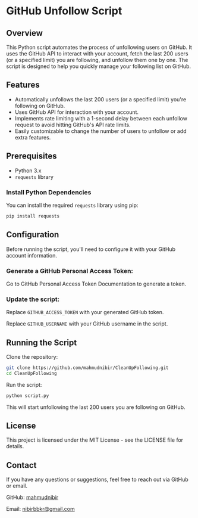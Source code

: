 # GitHub Unfollow Script

## Overview
This Python script automates the process of unfollowing users on GitHub. It uses the GitHub API to interact with your account, fetch the last 200 users (or a specified limit)  you are following, and unfollow them one by one. The script is designed to help you quickly manage your following list on GitHub.

## Features
- Automatically unfollows the last 200 users (or a specified limit) you're following on GitHub.
- Uses GitHub API for interaction with your account.
- Implements rate limiting with a 1-second delay between each unfollow request to avoid hitting GitHub's API rate limits.
- Easily customizable to change the number of users to unfollow or add extra features.

## Prerequisites
- Python 3.x
- `requests` library

### Install Python Dependencies
You can install the required `requests` library using pip:
```bash
pip install requests
```

## Configuration
Before running the script, you'll need to configure it with your GitHub account information.

### Generate a GitHub Personal Access Token:
Go to GitHub Personal Access Token Documentation to generate a token.

### Update the script:
Replace `GITHUB_ACCESS_TOKEN` with your generated GitHub token.

Replace `GITHUB_USERNAME` with your GitHub username in the script.

## Running the Script
Clone the repository:
```bash
git clone https://github.com/mahmudnibir/CleanUpFollowing.git
cd CleanUpFollowing
```


Run the script:
```bash
python script.py
```
This will start unfollowing the last 200 users you are following on GitHub.

## License
This project is licensed under the MIT License - see the LICENSE file for details.

## Contact
If you have any questions or suggestions, feel free to reach out via GitHub or email.

GitHub: [mahmudnibir](https://github.com/mahmudnibir)

Email: [nibirbbkr@gmail.com](mailto:nibirbbkr@gmail.com)
